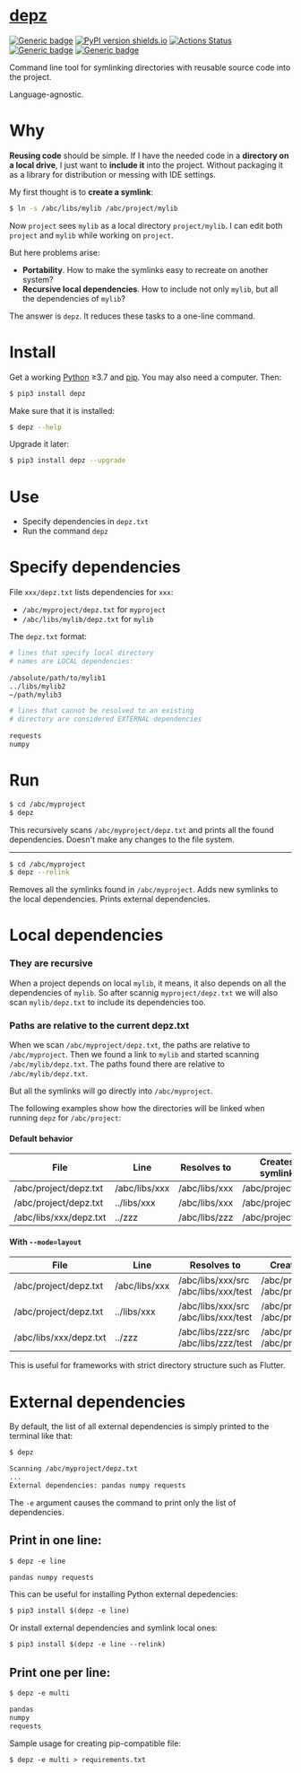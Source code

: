 # [depz](https://github.com/rtmigo/depz)

[![Generic badge](https://img.shields.io/badge/ready_for_use-no-red.svg)](#)
[![PyPI version shields.io](https://img.shields.io/pypi/v/depz.svg)](https://pypi.python.org/pypi/depz/)
[![Actions Status](https://github.com/rtmigo/depz/workflows/CI/badge.svg?branch=master)](https://github.com/rtmigo/depz/actions)
[![Generic badge](https://img.shields.io/badge/CI_OS-MacOS,_Ubuntu-blue.svg)](#)
[![Generic badge](https://img.shields.io/badge/CI_Python-3.7--3.9-blue.svg)](#)


Command line tool for symlinking directories with reusable source code into the project.

Language-agnostic.

# Why

**Reusing code** should be simple. If I have the needed code in a **directory on a local drive**, 
I just want to **include it** into the project. Without packaging it as a library 
for distribution or messing with IDE settings.

My first thought is to **create a symlink**:

```bash
$ ln -s /abc/libs/mylib /abc/project/mylib
```

Now `project` sees `mylib` as a local directory `project/mylib`. I can edit both `project` 
and `mylib` while working on `project`.

But here problems arise:
- **Portability**. How to make the symlinks easy to recreate on another system?
- **Recursive local dependencies**. How to include not only `mylib`, but all the dependencies of `mylib`?

The answer is `depz`. It reduces these tasks to a one-line command.

# Install

Get a working [Python](https://www.python.org/) ≥3.7 and [pip](https://pip.pypa.io/en/stable/installing/). You may also need a computer. Then:

```bash
$ pip3 install depz
```

Make sure that it is installed:

```bash
$ depz --help
```

Upgrade it later:
```bash
$ pip3 install depz --upgrade
```



# Use

- Specify dependencies in `depz.txt`
- Run the command `depz`

# Specify dependencies

File `xxx/depz.txt` lists dependencies for `xxx`:
- `/abc/myproject/depz.txt` for `myproject`
- `/abc/libs/mylib/depz.txt` for `mylib`

The `depz.txt` format:
```sh
# lines that specify local directory 
# names are LOCAL dependencies:
  
/absolute/path/to/mylib1
../libs/mylib2
~/path/mylib3

# lines that cannot be resolved to an existing 
# directory are considered EXTERNAL dependencies
 
requests
numpy
```

# Run

```bash
$ cd /abc/myproject
$ depz
```

This recursively scans `/abc/myproject/depz.txt` and prints all the found dependencies. Doesn't make any changes to the file system. 

---------

```bash
$ cd /abc/myproject
$ depz --relink
```

Removes all the symlinks found in `/abc/myproject`. Adds new symlinks to the local dependencies. Prints external dependencies.
 

# Local dependencies

### They are recursive

When a project depends on local `mylib`, it means, it also depends on all 
the dependencies of `mylib`. So after scannig `myproject/depz.txt` we will also 
scan `mylib/depz.txt` to include its dependencies too.

### Paths are relative to the current depz.txt

When we scan `/abc/myproject/depz.txt`, the paths are relative to `/abc/myproject`. Then we found a link 
to `mylib` and started scanning `/abc/mylib/depz.txt`. The paths found there are relative to `/abc/mylib/depz.txt`.  

But all the symlinks will go directly into `/abc/myproject`.

The following examples show how the directories will be linked when running `depz` for `/abc/project`:

#### Default behavior

| File  | Line | Resolves to | Creates symlink |
|--------------------|------------|---------------|--------|
|/abc/project/depz.txt|/abc/libs/xxx|/abc/libs/xxx|/abc/project/xxx|
|/abc/project/depz.txt|../libs/xxx|/abc/libs/xxx|/abc/project/xxx|
|/abc/libs/xxx/depz.txt|../zzz|/abc/libs/zzz|/abc/project/zzz|

#### With `--mode=layout`

| File  | Line | Resolves to | Creates symlink |
|--------------------|------------|---------------|--------|
| /abc/project/depz.txt | /abc/libs/xxx|/abc/libs/xxx/src<br/>/abc/libs/xxx/test|/abc/project/src/xxx<br/>/abc/project/test/xxx |
| /abc/project/depz.txt | ../libs/xxx|/abc/libs/xxx/src<br/>/abc/libs/xxx/test|/abc/project/src/xxx<br/>/abc/project/test/xxx |
| /abc/libs/xxx/depz.txt | ../zzz|/abc/libs/zzz/src<br/>/abc/libs/zzz/test|/abc/project/src/zzz<br/>/abc/project/test/zzz |

This is useful for frameworks with strict directory structure such as Flutter.

# External dependencies

By default, the list of all external dependencies is simply printed to the terminal like that:

```txt
$ depz

Scanning /abc/myproject/depz.txt
...
External dependencies: pandas numpy requests
```

The `-e` argument causes the command to print only the list of dependencies.

## Print in one line:

```txt
$ depz -e line

pandas numpy requests
```

This can be useful for installing Python external depedencies:
```txt
$ pip3 install $(depz -e line)
```

Or install external dependencies and symlink local ones:
```txt
$ pip3 install $(depz -e line --relink)
```


## Print one per line:
```txt
$ depz -e multi

pandas
numpy
requests
```

Sample usage for creating pip-compatible file:

```txt
$ depz -e multi > requirements.txt
```